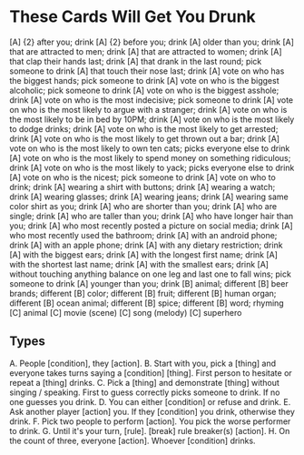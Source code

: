 # These Cards Will Get You Drunk

[A] {2} after you; drink
[A] {2} before you; drink
[A] older than you; drink
[A] that are attracted to men; drink
[A] that are attracted to women; drink
[A] that clap their hands last; drink
[A] that drank in the last round; pick someone to drink
[A] that touch their nose last; drink
[A] vote on who has the biggest hands; pick someone to drink
[A] vote on who is the biggest alcoholic; pick someone to drink
[A] vote on who is the biggest asshole; drink
[A] vote on who is the most indecisive; pick someone to drink
[A] vote on who is the most likely to argue with a stranger; drink
[A] vote on who is the most likely to be in bed by 10PM; drink
[A] vote on who is the most likely to dodge drinks; drink
[A] vote on who is the most likely to get arrested; drink
[A] vote on who is the most likely to get thrown out a bar; drink
[A] vote on who is the most likely to own ten cats; picks everyone else to drink
[A] vote on who is the most likely to spend money on something ridiculous; drink
[A] vote on who is the most likely to yack; picks everyone else to drink
[A] vote on who is the nicest; pick someone to drink
[A] vote on who to drink; drink
[A] wearing a shirt with buttons; drink
[A] wearing a watch; drink
[A] wearing glasses; drink
[A] wearing jeans; drink
[A] wearing same color shirt as you; drink
[A] who are shorter than you; drink
[A] who are single; drink
[A] who are taller than you; drink
[A] who have longer hair than you; drink
[A] who most recently posted a picture on social media; drink
[A] who most recently used the bathroom; drink
[A] with an android phone; drink
[A] with an apple phone; drink
[A] with any dietary restriction; drink
[A] with the biggest ears; drink
[A] with the longest first name; drink
[A] with the shortest last name; drink
[A] with the smallest ears; drink
[A] without touching anything balance on one leg and last one to fall wins; pick someone to drink
[A] younger than you; drink
[B] animal; different
[B] beer brands; different
[B] color; different
[B] fruit; different
[B] human organ; different
[B] ocean animal; different
[B] spice; different
[B] word; rhyming
[C] animal
[C] movie (scene)
[C] song (melody)
[C] superhero

## Types

A. People [condition], they [action].
B. Start with you, pick a [thing] and everyone takes turns saying a [condition] [thing]. First person to hesitate or repeat a [thing] drinks.
C. Pick a [thing] and demonstrate [thing] without singing / speaking. First to guess correctly picks someone to drink. If no one guesses you drink.
D. You can either [condition] or refuse and drink.
E. Ask another player [action] you. If they [condition] you drink, otherwise they drink.
F. Pick two people to perform [action]. You pick the worse performer to drink.
G. Until it's your turn, [rule]. [break] rule breaker(s) [action].
H. On the count of three, everyone [action]. Whoever [condition] drinks.
